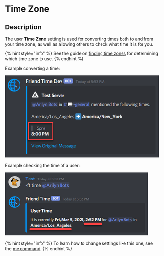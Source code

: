 # Time Zone

## Description

The user **Time Zone** setting is used for converting times both to and from your time zone, as well as allowing others to check what time it is for you.

{% hint style="info" %}
See the guide on [finding time zones](../../finding-time-zones.md) for determining which time zone to use.
{% endhint %}

Example converting a time:

![](../../.gitbook/assets/image%20%2863%29%20%282%29%20%282%29.png)

Example checking the time of a user:

![](../../.gitbook/assets/image%20%2872%29.png)

{% hint style="info" %}
To learn how to change settings like this one, see the [me command](../../commands/user-commands/me.md).
{% endhint %}

